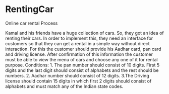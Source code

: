 # RentingCar
Online car rental Process

Kamal and his friends have a huge collection of cars. So, they got an idea of renting their cars. In order to implement this, they need an interface for customers so that they can get a rental in a simple way without direct interaction. For this the customer should provide his Aadhar card, pan card and driving license. After confirmation of this information the customer must be able to view the menu of cars and choose any one of it for rental purpose. Conditions: 1. The pan number should consist of 10 digits. First 5 digits and the last digit should consist of alphabets and the rest should be numbers. 2. Aadhar number should consist of 12 digits. 3.The Driving license should contain 15 digits in which first 2 digits should consist of alphabets and must match any of the Indian state codes.
